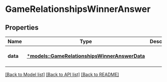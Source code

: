 # GameRelationshipsWinnerAnswer

## Properties
Name | Type | Description | Notes
------------ | ------------- | ------------- | -------------
**data** | [***models::GameRelationshipsWinnerAnswerData**](Game_relationships_winner_answer_data.md) |  | [optional] [default to None]

[[Back to Model list]](../README.md#documentation-for-models) [[Back to API list]](../README.md#documentation-for-api-endpoints) [[Back to README]](../README.md)


